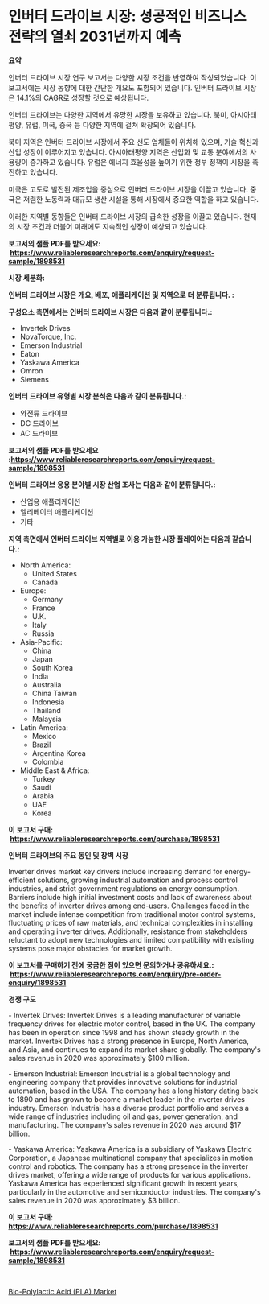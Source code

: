 <p><h1>인버터 드라이브 시장: 성공적인 비즈니스 전략의 열쇠 2031년까지 예측</h1></p><p><strong>요약</strong></p>
<p><p>인버터 드라이브 시장 연구 보고서는 다양한 시장 조건을 반영하여 작성되었습니다. 이 보고서에는 시장 동향에 대한 간단한 개요도 포함되어 있습니다. 인버터 드라이브 시장은 14.1%의 CAGR로 성장할 것으로 예상됩니다.</p><p>인버터 드라이브는 다양한 지역에서 유망한 시장을 보유하고 있습니다. 북미, 아시아태평양, 유럽, 미국, 중국 등 다양한 지역에 걸쳐 확장되어 있습니다.</p><p>북미 지역은 인버터 드라이브 시장에서 주요 선도 업체들이 위치해 있으며, 기술 혁신과 산업 성장이 이루어지고 있습니다. 아시아태평양 지역은 산업화 및 교통 분야에서의 사용량이 증가하고 있습니다. 유럽은 에너지 효율성을 높이기 위한 정부 정책이 시장을 촉진하고 있습니다.</p><p>미국은 고도로 발전된 제조업을 중심으로 인버터 드라이브 시장을 이끌고 있습니다. 중국은 저렴한 노동력과 대규모 생산 시설을 통해 시장에서 중요한 역할을 하고 있습니다.</p><p>이러한 지역별 동향들은 인버터 드라이브 시장의 급속한 성장을 이끌고 있습니다. 현재의 시장 조건과 더불어 미래에도 지속적인 성장이 예상되고 있습니다.</p></p>
<p><strong>보고서의 샘플 PDF를 받으세요: &nbsp;<a href="https://www.reliableresearchreports.com/enquiry/request-sample/1898531">https://www.reliableresearchreports.com/enquiry/request-sample/1898531</a></strong></p>
<p><strong>시장 세분화:</strong></p>
<p><strong> 인버터 드라이브 시장은 개요, 배포, 애플리케이션 및 지역으로 더 분류됩니다. :</strong></p>
<p><strong>구성요소 측면에서는 인버터 드라이브 시장은 다음과 같이 분류됩니다.:</strong></p>
<p><ul><li>Invertek Drives</li><li>NovaTorque, Inc.</li><li>Emerson Industrial</li><li>Eaton</li><li>Yaskawa America</li><li>Omron</li><li>Siemens</li></ul></p>
<p><strong> 인버터 드라이브 유형별 시장 분석은 다음과 같이 분류됩니다.:</strong></p>
<p><ul><li>와전류 드라이브</li><li>DC 드라이브</li><li>AC 드라이브</li></ul></p>
<p><strong>보고서의 샘플 PDF를 받으세요 :<a href="https://www.reliableresearchreports.com/enquiry/request-sample/1898531">https://www.reliableresearchreports.com/enquiry/request-sample/1898531</a></strong></p>
<p><strong> 인버터 드라이브 응용 분야별 시장 산업 조사는 다음과 같이 분류됩니다.:</strong></p>
<p><ul><li>산업용 애플리케이션</li><li>엘리베이터 애플리케이션</li><li>기타</li></ul></p>
<p><strong>지역 측면에서 인버터 드라이브 지역별로 이용 가능한 시장 플레이어는 다음과 같습니다.:</strong></p>
<p><ul>
    <li>
        North America:
        <ul>
            <li>United States</li>
            <li>Canada</li>
        </ul>
    </li>
    <li>
        Europe:
        <ul>
            <li>Germany</li>
            <li>France</li>
            <li>U.K.</li>
            <li>Italy</li>
            <li>Russia</li>
        </ul>
    </li>
    <li>
        Asia-Pacific:
        <ul>
            <li>China</li>
            <li>Japan</li>
            <li>South Korea</li>
            <li>India</li>
            <li>Australia</li>
            <li>China Taiwan</li>
            <li>Indonesia</li>
            <li>Thailand</li>
            <li>Malaysia</li>
        </ul>
    </li>
    <li>
        Latin America:
        <ul>
            <li>Mexico</li>
            <li>Brazil</li>
            <li>Argentina Korea</li>
            <li>Colombia</li>
        </ul>
    </li>
    <li>
        Middle East & Africa:
        <ul>
            <li>Turkey</li>
            <li>Saudi</li>
            <li>Arabia</li>
            <li>UAE</li>
            <li>Korea</li>
        </ul>
    </li>
    </ul></p>
<p><strong>이 보고서 구매: &nbsp;<a href="https://www.reliableresearchreports.com/purchase/1898531">https://www.reliableresearchreports.com/purchase/1898531</a></strong></p>
<p><strong>인버터 드라이브의 주요 동인 및 장벽 시장</strong></p>
<p><p>Inverter drives market key drivers include increasing demand for energy-efficient solutions, growing industrial automation and process control industries, and strict government regulations on energy consumption. Barriers include high initial investment costs and lack of awareness about the benefits of inverter drives among end-users. Challenges faced in the market include intense competition from traditional motor control systems, fluctuating prices of raw materials, and technical complexities in installing and operating inverter drives. Additionally, resistance from stakeholders reluctant to adopt new technologies and limited compatibility with existing systems pose major obstacles for market growth.</p></p>
<p><strong>이 보고서를 구매하기 전에 궁금한 점이 있으면 문의하거나 공유하세요.: &nbsp;<a href="https://www.reliableresearchreports.com/enquiry/pre-order-enquiry/1898531">https://www.reliableresearchreports.com/enquiry/pre-order-enquiry/1898531</a></strong></p>
<p><strong>경쟁 구도</strong></p>
<p><p>- Invertek Drives: Invertek Drives is a leading manufacturer of variable frequency drives for electric motor control, based in the UK. The company has been in operation since 1998 and has shown steady growth in the market. Invertek Drives has a strong presence in Europe, North America, and Asia, and continues to expand its market share globally. The company's sales revenue in 2020 was approximately $100 million.</p><p>- Emerson Industrial: Emerson Industrial is a global technology and engineering company that provides innovative solutions for industrial automation, based in the USA. The company has a long history dating back to 1890 and has grown to become a market leader in the inverter drives industry. Emerson Industrial has a diverse product portfolio and serves a wide range of industries including oil and gas, power generation, and manufacturing. The company's sales revenue in 2020 was around $17 billion.</p><p>- Yaskawa America: Yaskawa America is a subsidiary of Yaskawa Electric Corporation, a Japanese multinational company that specializes in motion control and robotics. The company has a strong presence in the inverter drives market, offering a wide range of products for various applications. Yaskawa America has experienced significant growth in recent years, particularly in the automotive and semiconductor industries. The company's sales revenue in 2020 was approximately $3 billion.</p></p>
<p><strong>이 보고서 구매: &nbsp; <a href="https://www.reliableresearchreports.com/purchase/1898531">https://www.reliableresearchreports.com/purchase/1898531</a></strong></p>
<p><strong>보고서의 샘플 PDF를 받으세요: &nbsp;<a href="https://www.reliableresearchreports.com/enquiry/request-sample/1898531">https://www.reliableresearchreports.com/enquiry/request-sample/1898531</a></strong><strong></strong></p>
<p>&nbsp;</p>
<p><p><a href="https://github.com/Glendatilghmankmgz0rbhwpy/Market-Research-Report-List-1/blob/main/bio-polylactic-acid-pla-market.md">Bio-Polylactic Acid (PLA) Market</a></p></p>